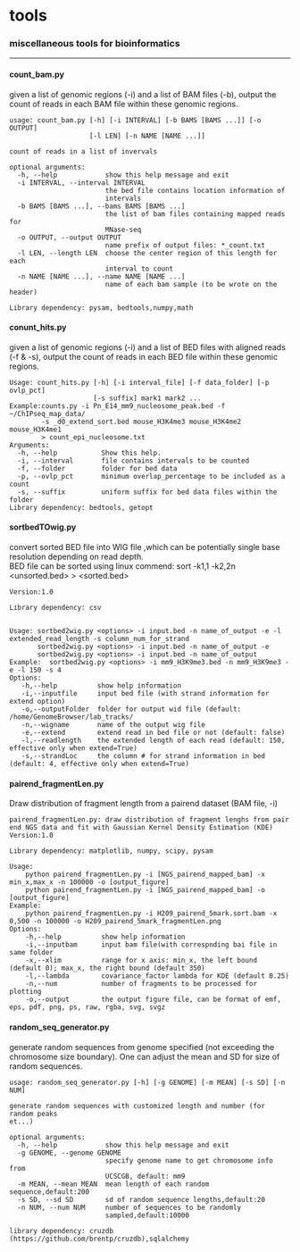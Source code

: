 tools
=====

### miscellaneous tools for bioinformatics ###

---

#### count\_bam.py

given a list of genomic regions (-i) and a list of BAM files (-b), output the count of reads in each BAM file within these genomic regions.

```
usage: count_bam.py [-h] [-i INTERVAL] [-b BAMS [BAMS ...]] [-o OUTPUT]
                    [-l LEN] [-n NAME [NAME ...]]

count of reads in a list of invervals

optional arguments:
  -h, --help            show this help message and exit
  -i INTERVAL, --interval INTERVAL
                        the bed file contains location information of
                        intervals
  -b BAMS [BAMS ...], --bams BAMS [BAMS ...]
                        the list of bam files containing mapped reads for
                        MNase-seq
  -o OUTPUT, --output OUTPUT
                        name prefix of output files: *_count.txt
  -l LEN, --length LEN  choose the center region of this length for each
                        interval to count
  -n NAME [NAME ...], --name NAME [NAME ...]
                        name of each bam sample (to be wrote on the header)

Library dependency: pysam, bedtools,numpy,math
```

#### conunt\_hits.py
given a list of genomic regions (-i) and a list of BED files with aligned reads (-f & -s), output the count of reads in each BED file within these genomic regions.

```
Usage: count_hits.py [-h] [-i interval_file] [-f data_folder] [-p ovlp_pct]
                     [-s suffix] mark1 mark2 ...
Example:counts.py -i Pn_E14_mm9_nucleosome_peak.bed -f ~/ChIPseq_map_data/
        -s _d0_extend_sort.bed mouse_H3K4me3 mouse_H3K4me2 mouse_H3K4me1
        > count_epi_nucleosome.txt
Arguments:
  -h, --help           Show this help.
  -i, --interval       file contains intervals to be counted
  -f, --folder         folder for bed data
  -p, --ovlp_pct       minimum overlap_percentage to be included as a count
  -s, --suffix         uniform suffix for bed data files within the folder
Library dependency: bedtools, getopt

```


#### sortbedTOwig.py
convert sorted BED file into WIG file ,which can be potentially single base resolution depending on read depth.  
BED file can be sorted using linux commend:
sort -k1,1 -k2,2n <unsorted.bed> > <sorted.bed>

```
Version:1.0

Library dependency: csv


Usage: sortbed2wig.py <options> -i input.bed -n name_of_output -e -l extended_read_length -s column_num_for_strand
       sortbed2wig.py <options> -i input.bed -n name_of_output -e
       sortbed2wig.py <options> -i input.bed -n name_of_output
Example:  sortbed2wig.py <options> -i mm9_H3K9me3.bed -n mm9_H3K9me3 -e -l 150 -s 4
Options:
   -h,--help          show help information
   -i,--inputfile     input bed file (with strand information for extend option)
   -o,--outputFolder  folder for output wid file (default: /home/GenomeBrowser/lab_tracks/
   -n,--wigname       name of the output wig file
   -e,--extend        extend read in bed file or not (default: false)
   -l,--readlength    the extended length of each read (default: 150, effective only when extend=True)
   -s,--strandLoc     the column # for strand information in bed (default: 4, effective only when extend=True)
```

#### pairend\_fragmentLen.py
Draw distribution of fragment length from a pairend dataset (BAM file, -i)

```
pairend_fragmentLen.py: draw distribution of fragment lenghs from pair end NGS data and fit with Gaussian Kernel Density Estimation (KDE)
Version:1.0

Library dependency: matplotlib, numpy, scipy, pysam

Usage:
    python pairend_fragmentLen.py -i [NGS_pairend_mapped_bam] -x min_x,max_x -n 100000 -o [output_figure]
    python pairend_fragmentLen.py -i [NGS_pairend_mapped_bam] -o [output_figure]
Example:
    python pairend_fragmentLen.py -i H209_pairend_5mark.sort.bam -x 0,500 -n 100000 -o H209_pairend_5mark_fragmentLen.png
Options:
    -h,--help          show help information
    -i,--inputbam      input bam file(with correspnding bai file in same folder
    -x,--xlim          range for x axis: min_x, the left bound (default 0); max_x, the right bound (default 350)
    -l,--lambda        covariance_factor lambda for KDE (default 0.25)
    -n,--num           number of fragments to be processed for plotting
    -o,--output        the output figure file, can be format of emf, eps, pdf, png, ps, raw, rgba, svg, svgz

```

#### random\_seq\_generator.py
generate random sequences from genome specified (not exceeding the chromosome size boundary). One can adjust the mean and SD for size of  random sequences.

```
usage: random_seq_generator.py [-h] [-g GENOME] [-m MEAN] [-s SD] [-n NUM]

generate random sequences with customized length and number (for random peaks
et...)

optional arguments:
  -h, --help            show this help message and exit
  -g GENOME, --genome GENOME
                        specify genome name to get chromosome info from
                        UCSCGB, default: mm9
  -m MEAN, --mean MEAN  mean length of each random sequence,default:200
  -s SD, --sd SD        sd of random sequence lengths,default:20
  -n NUM, --num NUM     number of sequences to be randomly
                        sampled,default:10000

library dependency: cruzdb (https://github.com/brentp/cruzdb),sqlalchemy

```

